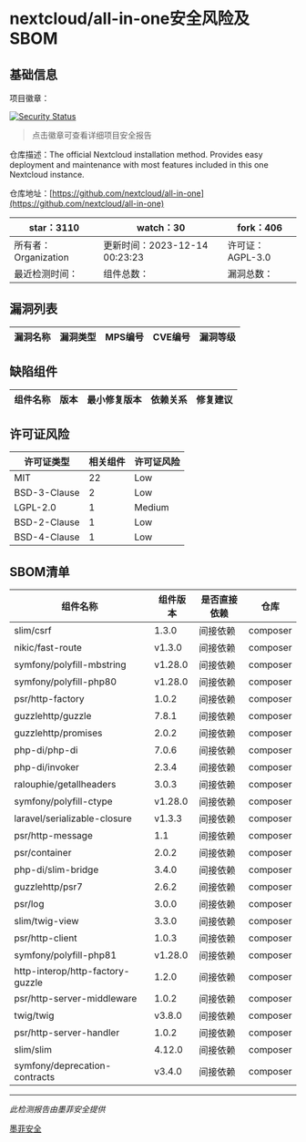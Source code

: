 # nextcloud/all-in-one安全风险及SBOM

## 基础信息

项目徽章：

[![Security Status](https://www.murphysec.com/platform3/v31/badge/1735023633343926272.svg)](https://www.murphysec.com/console/report/1691515638463221760/1735023633343926272)

> 点击徽章可查看详细项目安全报告

仓库描述：The official Nextcloud installation method. Provides easy deployment and maintenance with most features included in this one Nextcloud instance.

仓库地址：[https://github.com/nextcloud/all-in-one](https://github.com/nextcloud/all-in-one)

| star：3110 | watch：30 | fork：406 |
| ----------- | -------------- | ------------ |
| 所有者：Organization | 更新时间：2023-12-14 00:23:23 | 许可证：AGPL-3.0 |
| 最近检测时间： | 组件总数： | 漏洞总数： |




## 漏洞列表

| 漏洞名称 | 漏洞类型 | MPS编号 | CVE编号 | 漏洞等级 |
| ------- | ------ | ------- | ------ | ----- |





## 缺陷组件

| 组件名称 | 版本 | 最小修复版本 | 依赖关系 | 修复建议 |
| -------- | ---- | ------------ | -------- | -------- |





## 许可证风险

| 许可证类型 | 相关组件 | 许可证风险 |
| ---------- | -------- | ---------- |
|MIT|22|Low|
|BSD-3-Clause|2|Low|
|LGPL-2.0|1|Medium|
|BSD-2-Clause|1|Low|
|BSD-4-Clause|1|Low|




## SBOM清单

| 组件名称 | 组件版本 | 是否直接依赖 | 仓库 |
| -------- | -------- | ------------ | ---- |
|slim/csrf|1.3.0|间接依赖|composer|
|nikic/fast-route|v1.3.0|间接依赖|composer|
|symfony/polyfill-mbstring|v1.28.0|间接依赖|composer|
|symfony/polyfill-php80|v1.28.0|间接依赖|composer|
|psr/http-factory|1.0.2|间接依赖|composer|
|guzzlehttp/guzzle|7.8.1|间接依赖|composer|
|guzzlehttp/promises|2.0.2|间接依赖|composer|
|php-di/php-di|7.0.6|间接依赖|composer|
|php-di/invoker|2.3.4|间接依赖|composer|
|ralouphie/getallheaders|3.0.3|间接依赖|composer|
|symfony/polyfill-ctype|v1.28.0|间接依赖|composer|
|laravel/serializable-closure|v1.3.3|间接依赖|composer|
|psr/http-message|1.1|间接依赖|composer|
|psr/container|2.0.2|间接依赖|composer|
|php-di/slim-bridge|3.4.0|间接依赖|composer|
|guzzlehttp/psr7|2.6.2|间接依赖|composer|
|psr/log|3.0.0|间接依赖|composer|
|slim/twig-view|3.3.0|间接依赖|composer|
|psr/http-client|1.0.3|间接依赖|composer|
|symfony/polyfill-php81|v1.28.0|间接依赖|composer|
|http-interop/http-factory-guzzle|1.2.0|间接依赖|composer|
|psr/http-server-middleware|1.0.2|间接依赖|composer|
|twig/twig|v3.8.0|间接依赖|composer|
|psr/http-server-handler|1.0.2|间接依赖|composer|
|slim/slim|4.12.0|间接依赖|composer|
|symfony/deprecation-contracts|v3.4.0|间接依赖|composer|


------

*此检测报告由墨菲安全提供*

[墨菲安全](www.murphysec.com)